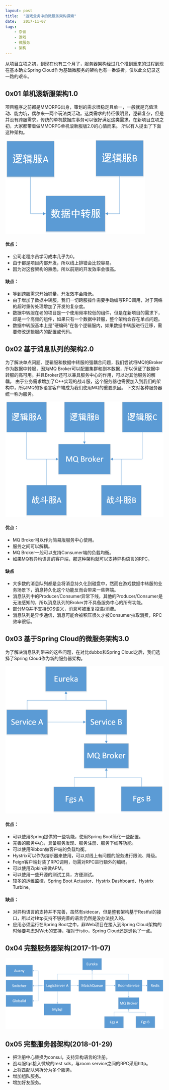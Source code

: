 ```yaml
---
layout: post
title:  "游戏业务中的微服务架构探索"
date:   2017-11-07
tags:
    - 杂谈
    - 游戏
    - 微服务
    - 架构
---
```


从项目立项之初，到现在也有三个月了，服务器架构经过几个推到重来的过程到现在基本确立Spring Cloud作为基础微服务的架构也有一番波折。仅以此文记录这一路的艰辛。

## 0x01 单机滚新服架构1.0
项目程序之前都是MMORPG出身，策划的需求很稳定且单一，一般就是充值活动、能力坑，偶尔来一两个玩法类活动。这类需求的特征很明显，逻辑复杂，但是并没有跨服需求，传统的单机数据库事务可以很好满足这类需求。在新项目立项之初，大家都带着做MMORPG单机滚新服版2.0的心情而来。
所以有人提出了下面这种架构。<br>

![单机滚新服架构1.0](/img/server_arch_01.png "单机滚新服架构1.0")<br>

#### 优点：
* 公司老程序员学习成本几乎为0。
* 由于都是项目内部开发，所以线上排错会比较容易。
* 因为对这套架构的熟悉，所以前期的开发效率会很高。<br>

#### 缺点：
* 等到跨服需求开始铺量，开发效率会降低。
* 由于增加了数据中转服，我们一切跨服操作需要手动编写RPC调用，对于网络的超时重传处理增加了开发的复杂度。
* 数据中转服在老的项目是一个使用频率较低的组件，但是在新项目的需求下，却是一个高频的组件，如果只有一个数据中转服，整个架构会存在单点问题。
* 数据中转服基本上是"硬编码"在各个逻辑服内，如果数据中转服进行迁移，需要修改逻辑服内的配置或代码。

## 0x02 基于消息队列的架构2.0
为了解决单点问题、逻辑服和数据中转服的强耦合问题，我们尝试将MQ的Broker作为数据中转服，因为MQ Broker可以配置集群和副本数据，所以保证了数据中转服的高可用。并且Broker还可以兼具服务中心的作用，可以对其他服务的解耦。
由于业务需求增加了C++实现的战斗服，这个服务器也需要加入到我们的架构中，所以MQ的多语言客户端成为我们使用MQ的重要原因。
下文对各种服务器统一称为服务。<br>

![基于消息队列的架构2.0](/img/server_arch_02.png "基于消息队列的架构2.0")<br>

#### 优点：
* MQ Broker可以作为简易版服务中心使用。
* 服务之间可以解耦。
* MQ Broker一般可以支持Consumer端的负载均衡。
* 如果MQ有异构语言的客户端，那这种架构就可以支持异构语言的RPC。<br>

#### 缺点
* 大多数的消息队列都是会将消息持久化到磁盘中，然而在游戏数据中转服的业务场景下，消息持久化这个功能反而会带来一些弊端。
* 消息队列中的Producer/Consumer异常下线，其他的Producer/Consumer是无法感知的，所以消息队列的Broker并不具备服务中心的所有功能。
* 部分MQ并不支持EOS语义，消息可被重复投递/消费。
* 消息队列是异步通信，消息可能会被积压很久才被Consumer拉取消费，RPC效率很低。

## 0x03 基于Spring Cloud的微服务架构3.0
为了解决消息队列带来的这些问题，在对比dubbo和Spring Cloud之后，我们选择了Spring Cloud作为新的服务器架构。<br>

![基于Spring Cloud的微服务架构3.0](/img/server_arch_03.png "基于Spring Cloud的微服务架构3.0")<br>

#### 优点：
* 可以使用Spring提供的一些功能，使用Spring Boot简化一些配置。
* 完善的服务中心，具备服务发现、服务注册、服务下线等功能。
* 可以使用Ribbon做客户端的负载均衡。
* Hystrix可以作为熔断器来使用，可以对线上有问题的服务进行限流、降级。
* Feign客户端封装了RPC调用，勿需对RPC进行额外的编码。
* 可以使用Zipkin来做APM。
* 可以使用一些开源的测试工具，方便测试。
* 较多的运维监控，Spring Boot Actuator、Hystrix Dashboard、Hystrix Turbine。

#### 缺点：
* 对异构语言的支持并不完善，虽然有sidecar，但是整套架构基于Restful的接口，所以对Http支持不够完善的语言仍然是没办法接入的。
* 应用必须运行在Spring Boot之中，非Web项目在接入到Spring Cloud架构的时候要考虑对Web的支持，相对于istio，Spring Cloud还是逊色了一点。

## 0x04 完整服务器架构(2017-11-07)

![目前完整服务器架构图](/img/server_arch_04.png "目前完整服务器架构图")<br>

## 0x05 完整服务器架构(2018-01-29)
* 把注册中心替换为consul，支持异构语言的注册。
* 战斗服fgs接入微软的rest sdk，与room service之间的RPC采用http。
* 上将匹配队列拆分为多个服务。
* 增加组队服务。
* 增加好友服务。